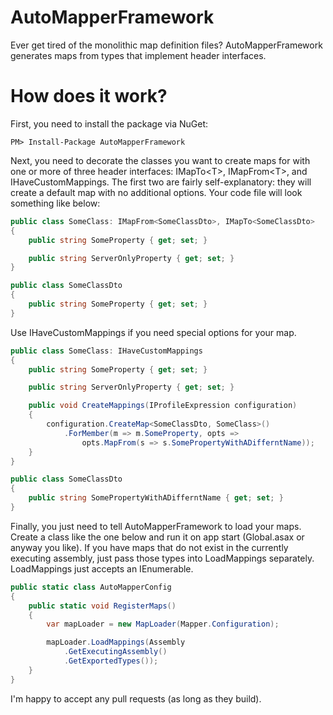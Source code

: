 AutoMapperFramework
===================

Ever get tired of the monolithic map definition files? AutoMapperFramework generates maps from types that implement header interfaces.

How does it work?
===================
First, you need to install the package via NuGet:

```
PM> Install-Package AutoMapperFramework
```

Next, you need to decorate the classes you want to create maps for with one or more of three header interfaces: IMapTo\<T\>, IMapFrom\<T\>, and IHaveCustomMappings. The first two are fairly self-explanatory: they will create a default map with no additional options. Your code file will look something like below:

```c#
public class SomeClass: IMapFrom<SomeClassDto>, IMapTo<SomeClassDto>
{
    public string SomeProperty { get; set; }

    public string ServerOnlyProperty { get; set; }
}

public class SomeClassDto
{
    public string SomeProperty { get; set; }
}
```
Use IHaveCustomMappings if you need special options for your map.

```c#
public class SomeClass: IHaveCustomMappings
{
    public string SomeProperty { get; set; }

    public string ServerOnlyProperty { get; set; }

    public void CreateMappings(IProfileExpression configuration)
    {
        configuration.CreateMap<SomeClassDto, SomeClass>()
            .ForMember(m => m.SomeProperty, opts => 
                opts.MapFrom(s => s.SomePropertyWithADifferntName));
    }
}

public class SomeClassDto
{
    public string SomePropertyWithADifferntName { get; set; }
}
```
Finally, you just need to tell AutoMapperFramework to load your maps. Create a class like the one below and run it on app start (Global.asax or anyway you like). If you have maps that do not exist in the currently executing assembly, just pass those types into LoadMappings separately. LoadMappings just accepts an IEnumerable<Type>.

```c#
public static class AutoMapperConfig
{
    public static void RegisterMaps()
    {
        var mapLoader = new MapLoader(Mapper.Configuration);

        mapLoader.LoadMappings(Assembly
            .GetExecutingAssembly()
            .GetExportedTypes());
    }
}
```

I'm happy to accept any pull requests (as long as they build).